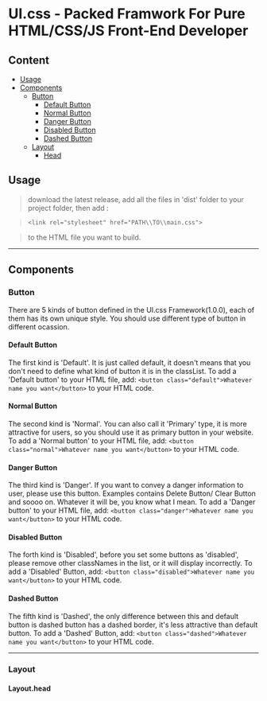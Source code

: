 # UI.css - Packed Framwork For Pure HTML/CSS/JS Front-End Developer

## Content

- [Usage](#usage)
- [Components](#components)
    - [Button](#button)
        - [Default Button](#default-button)
        - [Normal Button](#normal-button)
        - [Danger Button](#danger-button)
        - [Disabled Button](#disabled-button)
        - [Dashed Button](#dashed-button)
    - [Layout](#layout)
        - [Head](#layouthead)

## Usage
> download the latest release, add all the files in 'dist' folder to your project folder, then add : 

> `<link rel="stylesheet" href="PATH\\TO\\main.css">`

> to the HTML file you want to build.

---

## Components

### **Button**
There are 5 kinds of button defined in the UI.css Framework(1.0.0),
 each of them has its own unique style. You should use different type of button in different ocassion.

#### Default Button

The first kind is 'Default'. It is just called default, it doesn't means that you don't need to define what kind of button it is in the classList. To add a 'Default button' to your HTML file, add:
`<button class="default">Whatever name you want</button>`
to your HTML code.

#### Normal Button

The second kind is 'Normal'. You can also call it 'Primary' type, it is more attractive for users, so you should use it as primary button in your website. To add a 'Normal button' to your HTML file, add: `<button class="normal">Whatever name you want</button>`
to your HTML code.

#### Danger Button

The third kind is 'Danger'. If you want to convey a danger information to user, please use this button. Examples contains Delete Button/ Clear Button and soooo on. Whatever it will be, you know what I mean. To add a 'Danger button' to your HTML file, add: `<button class="danger">Whatever name you want</button>`
to your HTML code.

#### Disabled Button

The forth kind is 'Disabled', before you set some buttons as 'disabled', please remove other classNames in the list, or it will display incorrectly.
To add a 'Disabled' Button, add: `<button class="disabled">Whatever name you want</button>` to your HTML code.

#### Dashed Button

The fifth kind is 'Dashed', the only difference between this and default button is dashed button has a dashed border, it's less attractive than default button. To add a 'Dashed' Button, add: `<button class="dashed">Whatever name you want</button>` to your HTML code.

---

### **Layout**

#### Layout.head
